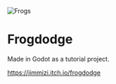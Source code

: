 ![Frogs](https://img.itch.zone/aW1nLzEwMjc3NTMwLnBuZw==/315x250%23c/CVILO7.png)

# Frogdodge
Made in Godot as a tutorial project.

https://jimmizi.itch.io/frogdodge
